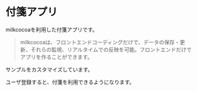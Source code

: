 # 付箋アプリ

milkcocoaを利用した付箋アプリです。

>milkcocoaは、フロントエンドコーディングだけで、データの保存・更新、それらの監視、リアルタイムでの反映を可能。フロントエンドだけでアプリを作ることができます。

サンプルをカスタマイズしています。

ユーザ登録すると、付箋を利用できるようになります。

